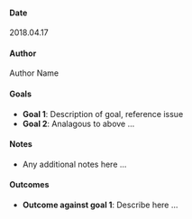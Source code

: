#### Date 
2018.04.17

#### Author 
Author Name

#### Goals
- **Goal 1**: Description of goal, reference issue
- **Goal 2**: Analagous to above
...

#### Notes
- Any additional notes here
...

#### Outcomes
- **Outcome against goal 1**: Describe here
...

